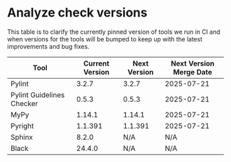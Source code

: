 # Analyze check versions

This table is to clarify the currently pinned version of tools we run in CI and when versions for the tools will be bumped to keep up with the latest improvements and bug fixes.


| Tool | Current Version | Next Version | Next Version Merge Date |
|------|-----------------|--------------|-------------------------|
Pylint | 3.2.7 | 3.2.7 | 2025-07-21 |
Pylint Guidelines Checker | 0.5.3 | 0.5.3 | 2025-07-21 |
MyPy | 1.14.1 | 1.14.1 | 2025-07-21 |
Pyright | 1.1.391 | 1.1.391 | 2025-07-21 |
Sphinx | 8.2.0 | N/A | N/A |
Black | 24.4.0 | N/A | N/A |
